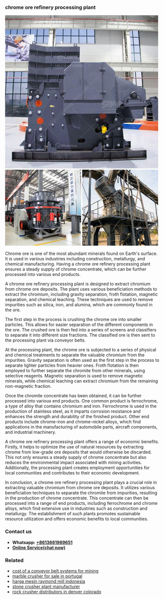 <h3>chrome ore refinery processing plant</h3><img src='1708589278.jpg' alt=''><p>Chrome ore is one of the most abundant minerals found on Earth's surface. It is used in various industries including construction, metallurgy, and chemical manufacturing. Having a chrome ore refinery processing plant ensures a steady supply of chrome concentrate, which can be further processed into various end products.</p><p>A chrome ore refinery processing plant is designed to extract chromium from chrome ore deposits. The plant uses various beneficiation methods to extract the chromium, including gravity separation, froth flotation, magnetic separation, and chemical leaching. These techniques are used to remove impurities such as silica, iron, and alumina, which are commonly found in the ore.</p><p>The first step in the process is crushing the chrome ore into smaller particles. This allows for easier separation of the different components in the ore. The crushed ore is then fed into a series of screens and classifiers to separate it into different size fractions. The classified ore is then sent to the processing plant via conveyor belts.</p><p>At the processing plant, the chrome ore is subjected to a series of physical and chemical treatments to separate the valuable chromium from the impurities. Gravity separation is often used as the first step in the process to separate lighter particles from heavier ones. Froth flotation is then employed to further separate the chromite from other minerals, using selective reagents. Magnetic separation is used to remove magnetic minerals, while chemical leaching can extract chromium from the remaining non-magnetic fraction.</p><p>Once the chromite concentrate has been obtained, it can be further processed into various end products. One common product is ferrochrome, a type of alloy that contains chromium and iron. Ferrochrome is used in the production of stainless steel, as it imparts corrosion resistance and enhances the strength and durability of the finished product. Other end products include chrome-iron and chrome-nickel alloys, which find applications in the manufacturing of automobile parts, aircraft components, and industrial machinery.</p><p>A chrome ore refinery processing plant offers a range of economic benefits. Firstly, it helps to optimize the use of natural resources by extracting chrome from low-grade ore deposits that would otherwise be discarded. This not only ensures a steady supply of chrome concentrate but also reduces the environmental impact associated with mining activities. Additionally, the processing plant creates employment opportunities for local communities and contributes to their economic development.</p><p>In conclusion, a chrome ore refinery processing plant plays a crucial role in extracting valuable chromium from chrome ore deposits. It utilizes various beneficiation techniques to separate the chromite from impurities, resulting in the production of chrome concentrate. This concentrate can then be processed into a range of end products, including ferrochrome and chrome alloys, which find extensive use in industries such as construction and metallurgy. The establishment of such plants promotes sustainable resource utilization and offers economic benefits to local communities.</p><h3>Contact us</h3><ul><li><strong>Whatsapp:&nbsp;<a href="https://wa.me/8613661969651">+8613661969651</a></strong></li><li><a href="https://swt.shibang-china.com/?git&amp;zhl&amp;chrome ore refinery processing plant"><strong>Online Service(chat now)</strong></a></li></ul><h3>Related</h3><ul><li><a href='cost of a conveyor belt systems for mining.md'>cost of a conveyor belt systems for mining</a></li><li><a href='marble crusher for sale in portugal.md'>marble crusher for sale in portugal</a></li><li><a href='harga mesin raymond mill indonesia.md'>harga mesin raymond mill indonesia</a></li><li><a href='stone crusher plant manufacturer.md'>stone crusher plant manufacturer</a></li><li><a href='rock crusher distributors in denver colorado.md'>rock crusher distributors in denver colorado</a></li></ul>